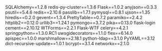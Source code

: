 SQLAlchemy==1.2.8
redis-py-cluster==1.3.6
Flask==1.0.2
anyjson==0.3.3
psutil==5.4.6
redis==2.10.6
passlib==1.7.1
pymysql==0.8.1
ujson==1.35
hiredis==0.2.0
gevent==1.3.4
PrettyTable==0.7.2
paramiko==2.4.2
httplib2==0.12.0
urllib3==1.24.1
pymongo==3.7.2
pika==0.13.0
flask-login
cement==2.10.12
WTForms==2.2.1
Flask-WTF
celery==4.2.1
springpython==1.3.0.RC1
uwsgidecorators==1.1.0
flex==6.14.0
apispec==1.0.0
marshmallow==2.18.1
python-ldap==3.1.0
PyYAML==3.12
dict-recursive-update==1.0.1
bcrypt==3.1.4
networkx==2.1.0